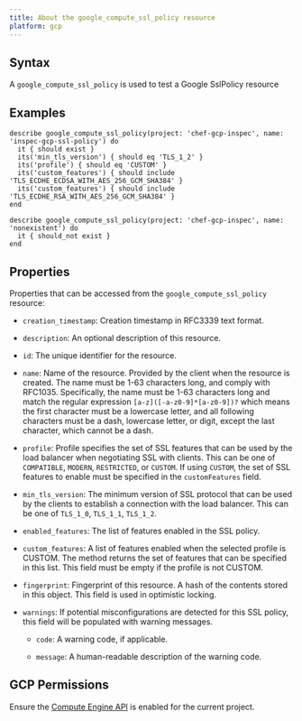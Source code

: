 ```yaml
---
title: About the google_compute_ssl_policy resource
platform: gcp
---
```


## Syntax
A `google_compute_ssl_policy` is used to test a Google SslPolicy resource

## Examples
```
describe google_compute_ssl_policy(project: 'chef-gcp-inspec', name: 'inspec-gcp-ssl-policy') do
  it { should exist }
  its('min_tls_version') { should eq 'TLS_1_2' }
  its('profile') { should eq 'CUSTOM' }
  its('custom_features') { should include 'TLS_ECDHE_ECDSA_WITH_AES_256_GCM_SHA384' }
  its('custom_features') { should include 'TLS_ECDHE_RSA_WITH_AES_256_GCM_SHA384' }
end

describe google_compute_ssl_policy(project: 'chef-gcp-inspec', name: 'nonexistent') do
  it { should_not exist }
end
```

## Properties
Properties that can be accessed from the `google_compute_ssl_policy` resource:


  * `creation_timestamp`: Creation timestamp in RFC3339 text format.

  * `description`: An optional description of this resource.

  * `id`: The unique identifier for the resource.

  * `name`: Name of the resource. Provided by the client when the resource is created. The name must be 1-63 characters long, and comply with RFC1035. Specifically, the name must be 1-63 characters long and match the regular expression `[a-z]([-a-z0-9]*[a-z0-9])?` which means the first character must be a lowercase letter, and all following characters must be a dash, lowercase letter, or digit, except the last character, which cannot be a dash.

  * `profile`: Profile specifies the set of SSL features that can be used by the load balancer when negotiating SSL with clients. This can be one of `COMPATIBLE`, `MODERN`, `RESTRICTED`, or `CUSTOM`. If using `CUSTOM`, the set of SSL features to enable must be specified in the `customFeatures` field.

  * `min_tls_version`: The minimum version of SSL protocol that can be used by the clients to establish a connection with the load balancer. This can be one of `TLS_1_0`, `TLS_1_1`, `TLS_1_2`.

  * `enabled_features`: The list of features enabled in the SSL policy.

  * `custom_features`: A list of features enabled when the selected profile is CUSTOM. The method returns the set of features that can be specified in this list. This field must be empty if the profile is not CUSTOM.

  * `fingerprint`: Fingerprint of this resource. A hash of the contents stored in this object. This field is used in optimistic locking.

  * `warnings`: If potential misconfigurations are detected for this SSL policy, this field will be populated with warning messages.

    * `code`: A warning code, if applicable.

    * `message`: A human-readable description of the warning code.


## GCP Permissions

Ensure the [Compute Engine API](https://console.cloud.google.com/apis/library/compute.googleapis.com/) is enabled for the current project.
